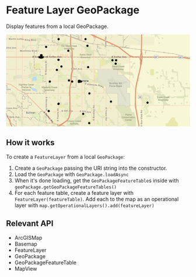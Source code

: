 # Feature Layer GeoPackage

Display features from a local GeoPackage.

![](FeatureLayerGeoPackage.png)

## How it works

To create a `FeatureLayer` from a local `GeoPackage`:


1.  Create a `GeoPackage` passing the URI string into the constructor.
2.  Load the `GeoPackage` with `GeoPackage.loadAsync`
3.  When it's done loading, get the `GeoPackageFeatureTable`s inside with `geoPackage.getGeoPackageFeatureTables()`
4.  For each feature table, create a feature layer with `FeatureLayer(featureTable)`. Add each to 
  the map as an operational layer with `map.getOperationalLayers().add(featureLayer)`


## Relevant API


*   ArcGISMap
*   Basemap
*   FeatureLayer
*   GeoPackage
*   GeoPackageFeatureTable
*   MapView

